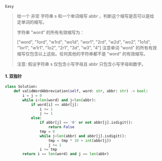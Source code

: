 `Easy`

> 给一个 非空 字符串 s 和一个单词缩写 abbr ，判断这个缩写是否可以是给定单词的缩写。
>
> 字符串 "word" 的所有有效缩写为：
>
> ["word", "1ord", "w1rd", "wo1d", "wor1", "2rd", "w2d", "wo2", "1o1d", "1or1", "w1r1", "1o2", "2r1", "3d", "w3", "4"]
> 注意单词 "word" 的所有有效缩写仅包含以上这些。任何其他的字符串都不是 "word" 的有效缩写。
>
> 注意:
> 假设字符串 s 仅包含小写字母且 abbr 只包含小写字母和数字。

#### 1.  双指针

```python
class Solution:
    def validWordAbbreviation(self, word: str, abbr: str) -> bool:
        i = j = 0
        while i<len(word) and j<len(abbr):
            if word[i] == abbr[j]:
                i += 1
                j += 1
            else:
                if abbr[j] == '0' or not abbr[j].isdigit():
                    return False
                tmp = 0
                while j<len(abbr) and abbr[j].isdigit():
                    tmp = tmp * 10 + int(abbr[j])
                    j += 1
                i += tmp
        return i == len(word) and j == len(abbr)
```



